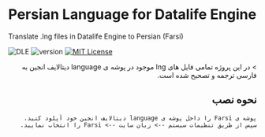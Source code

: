# Persian Language for Datalife Engine
Translate .lng files in Datalife Engine to Persian (Farsi)

![DLE](https://img.shields.io/badge/DLE-13.1-green.svg?style=flat-square "DLE Version")
![version](https://img.shields.io/badge/version-1.0-red.svg?style=flat-square "Version")
[![MIT License](https://img.shields.io/badge/license-MIT-blue.svg?style=flat-square)](https://github.com/dle-modules/DLE-BlockPro/blob/master/LICENSE)

<div dir="rtl">
> در این پروژه تمامی فایل های lng  موجود در پوشه ی language دیتالایف انجین به فارسی ترجمه و تصحیح شده است.

## نحوه نصب
```
پوشه ی Farsi را داخل پوشه ی language دیتالایف انجین خود آپلود کنید.
سپس از طریق تنظیمات سیستم --> زبان سایت --> Farsi را انتخاب نمایید.
```
</div>
